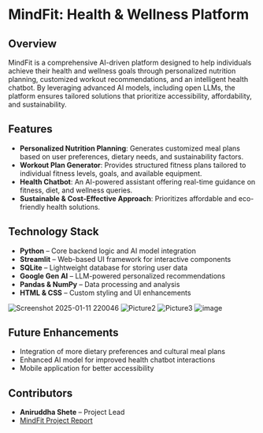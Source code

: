 # MindFit: Health & Wellness Platform

## Overview
MindFit is a comprehensive AI-driven platform designed to help individuals achieve their health and wellness goals through personalized nutrition planning, customized workout recommendations, and an intelligent health chatbot. By leveraging advanced AI models, including open LLMs, the platform ensures tailored solutions that prioritize accessibility, affordability, and sustainability.

## Features
- **Personalized Nutrition Planning**: Generates customized meal plans based on user preferences, dietary needs, and sustainability factors.
- **Workout Plan Generator**: Provides structured fitness plans tailored to individual fitness levels, goals, and available equipment.
- **Health Chatbot**: An AI-powered assistant offering real-time guidance on fitness, diet, and wellness queries.
- **Sustainable & Cost-Effective Approach**: Prioritizes affordable and eco-friendly health solutions.

## Technology Stack
- **Python** – Core backend logic and AI model integration
- **Streamlit** – Web-based UI framework for interactive components
- **SQLite** – Lightweight database for storing user data
- **Google Gen AI** – LLM-powered personalized recommendations
- **Pandas & NumPy** – Data processing and analysis
- **HTML & CSS** – Custom styling and UI enhancements

![Screenshot 2025-01-11 220046](https://github.com/user-attachments/assets/4088df35-d621-4504-a9e4-2392de038699)
![Picture2](https://github.com/user-attachments/assets/e675b0d2-40bd-41b5-8e81-223abe6bb673)
![Picture3](https://github.com/user-attachments/assets/790d5c7c-5356-4fab-a875-0f211f479ec8)
![image](https://github.com/user-attachments/assets/d06cc994-b110-4a9f-9719-7f18f0ff92cd)


## Future Enhancements
- Integration of more dietary preferences and cultural meal plans
- Enhanced AI model for improved health chatbot interactions
- Mobile application for better accessibility

## Contributors
- **Aniruddha Shete** – Project Lead
- [MindFit Project Report](https://github.com/user-attachments/files/18631331/MindFit.pdf)
